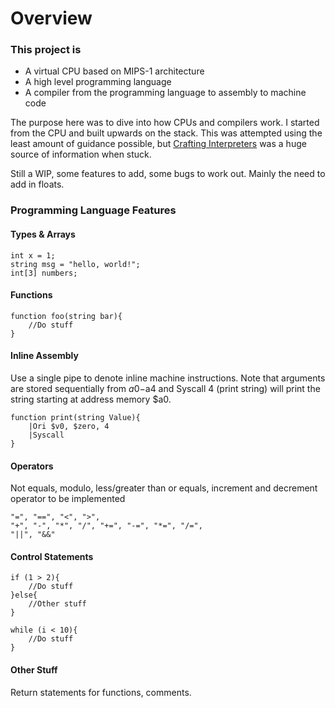 # Overview
### This project is 

- A virtual CPU based on MIPS-1 architecture
- A high level programming language 
- A compiler from the programming language to assembly to machine code

The purpose here was to dive into how CPUs and compilers work. I started from the CPU and built upwards on the stack. This was attempted using the least amount of guidance possible, but [Crafting Interpreters](https://craftinginterpreters.com/) was a huge source of information when stuck.

Still a WIP, some features to add, some bugs to work out. Mainly the need to add in floats.

### Programming Language Features

#### Types & Arrays
```
int x = 1;
string msg = "hello, world!";
int[3] numbers;
```

#### Functions
```
function foo(string bar){
    //Do stuff
}
```

#### Inline Assembly
Use a single pipe to denote inline machine instructions. Note that arguments are stored sequentially from $a0-$a4 and Syscall 4 (print string) will print the string starting at address memory $a0.
```
function print(string Value){
    |Ori $v0, $zero, 4
    |Syscall
}
```

#### Operators
Not equals, modulo, less/greater than or equals, increment and decrement operator to be implemented
```
"=", "==", "<", ">",
"+", "-", "*", "/", "+=", "-=", "*=", "/=",
"||", "&&"
```

#### Control Statements
```
if (1 > 2){
    //Do stuff
}else{
    //Other stuff
}

while (i < 10){
    //Do stuff
}
```

#### Other Stuff
Return statements for functions, comments.